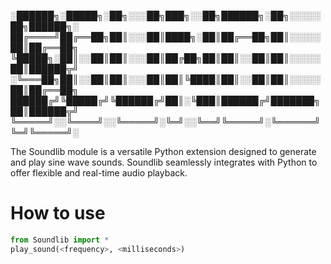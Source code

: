 
░██████╗░█████╗░██╗░░░██╗███╗░░██╗██████╗░██╗░░░░░██╗██████╗░
██╔════╝██╔══██╗██║░░░██║████╗░██║██╔══██╗██║░░░░░██║██╔══██╗
╚█████╗░██║░░██║██║░░░██║██╔██╗██║██║░░██║██║░░░░░██║██████╦╝
░╚═══██╗██║░░██║██║░░░██║██║╚████║██║░░██║██║░░░░░██║██╔══██╗
██████╔╝╚█████╔╝╚██████╔╝██║░╚███║██████╔╝███████╗██║██████╦╝
╚═════╝░░╚════╝░░╚═════╝░╚═╝░░╚══╝╚═════╝░╚══════╝╚═╝╚═════╝░

The Soundlib module is a versatile Python extension designed to generate and play sine wave sounds. Soundlib seamlessly integrates with Python to offer flexible and real-time audio playback.

# How to use
```python
from Soundlib import *
play_sound(<frequency>, <milliseconds>)
```

